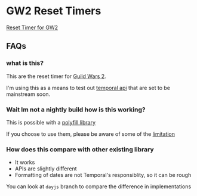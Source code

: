 # GW2 Reset Timers
[Reset Timer for GW2](https://weisheng-p.github.io/gw2-resets/)

## FAQs
### what is this?
This are the reset timer for [Guild Wars 2](https://www.guildwars2.com).

I'm using this as a means to test out [temporal api](https://developer.mozilla.org/en-US/docs/Web/JavaScript/Reference/Global_Objects/Temporal) that are set to be mainstream soon.

### Wait Im not a nightly build how is this working?
This is possible with a [polyfill library](https://www.npmjs.com/package/temporal-polyfill)

If you choose to use them, please be aware of some of the [limitation](https://github.com/fullcalendar/temporal-polyfill/blob/main/packages/temporal-polyfill/scripts/test262-config/expected-failures.txt)

### How does this compare with other existing library
- It works
- APIs are slightly different
- Formatting of dates are not Temporal's responsiblity, so it can be rough

You can look at `dayjs` branch to compare the difference in implementations
